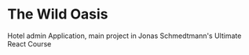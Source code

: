 # The Wild Oasis

Hotel admin Application, main project in Jonas Schmedtmann's Ultimate React Course
